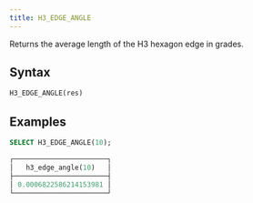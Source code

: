 ```yaml
---
title: H3_EDGE_ANGLE
---
```


Returns the average length of the H3 hexagon edge in grades.

## Syntax

```sql
H3_EDGE_ANGLE(res)
```

## Examples

```sql
SELECT H3_EDGE_ANGLE(10);

┌───────────────────────┐
│   h3_edge_angle(10)   │
├───────────────────────┤
│ 0.0006822586214153981 │
└───────────────────────┘
```